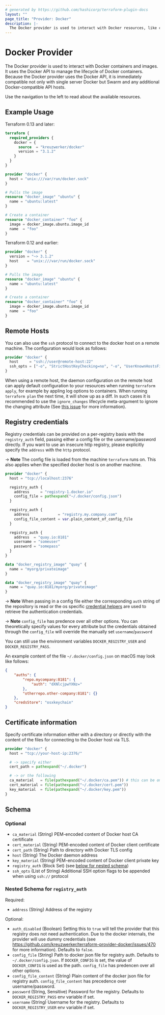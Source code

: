 ```yaml
---
# generated by https://github.com/hashicorp/terraform-plugin-docs
layout: ""
page_title: "Provider: Docker"
description: |-
  The Docker provider is used to interact with Docker resources, like containers, images, service etc.
---
```


# Docker Provider

The Docker provider is used to interact with Docker containers and images.
It uses the Docker API to manage the lifecycle of Docker containers. Because
the Docker provider uses the Docker API, it is immediately compatible not
only with single server Docker but Swarm and any additional Docker-compatible
API hosts.

Use the navigation to the left to read about the available resources.

## Example Usage

Terraform 0.13 and later:

```terraform
terraform {
  required_providers {
    docker = {
      source  = "kreuzwerker/docker"
      version = "3.1.2"
    }
  }
}

provider "docker" {
  host = "unix:///var/run/docker.sock"
}

# Pulls the image
resource "docker_image" "ubuntu" {
  name = "ubuntu:latest"
}

# Create a container
resource "docker_container" "foo" {
  image = docker_image.ubuntu.image_id
  name  = "foo"
}
```

Terraform 0.12 and earlier:

```terraform
provider "docker" {
  version = "~> 3.1.2"
  host    = "unix:///var/run/docker.sock"
}

# Pulls the image
resource "docker_image" "ubuntu" {
  name = "ubuntu:latest"
}

# Create a container
resource "docker_container" "foo" {
  image = docker_image.ubuntu.image_id
  name  = "foo"
}
```

## Remote Hosts
You can also use the `ssh` protocol to connect to the docker host on a remote machine.
The configuration would look as follows:

```terraform
provider "docker" {
  host     = "ssh://user@remote-host:22"
  ssh_opts = ["-o", "StrictHostKeyChecking=no", "-o", "UserKnownHostsFile=/dev/null"]
}
```

When using a remote host, the daemon configuration on the remote host can apply default configuration to your resources when running `terraform apply`, for example by appling log options to containers. When running `terraform plan` the next time, it will show up as a diff. In such cases it is recommended to use the `ignore_changes` lifecycle meta-argument to ignore the changing attribute (See [this issue](https://github.com/kreuzwerker/terraform-provider-docker/issues/473) for more information).

## Registry credentials

Registry credentials can be provided on a per-registry basis with the `registry_auth`
field, passing either a config file or the username/password directly.
If you want to use an insecure http registry, please explicitly specify the `address` with the `http` protocol.

-> **Note**
The config file is loaded from the machine `terraform` runs on. This also applies when the specified docker host is on another machine.

```terraform
provider "docker" {
  host = "tcp://localhost:2376"

  registry_auth {
    address     = "registry-1.docker.io"
    config_file = pathexpand("~/.docker/config.json")
  }

  registry_auth {
    address             = "registry.my.company.com"
    config_file_content = var.plain_content_of_config_file
  }

  registry_auth {
    address  = "quay.io:8181"
    username = "someuser"
    password = "somepass"
  }
}

data "docker_registry_image" "quay" {
  name = "myorg/privateimage"
}

data "docker_registry_image" "quay" {
  name = "quay.io:8181/myorg/privateimage"
}
```

-> **Note**
When passing in a config file either the corresponding `auth` string of the repository is read or the os specific
[credential helpers](https://github.com/docker/docker-credential-helpers#available-programs) are
used to retrieve the authentication credentials.

-> **Note**
`config_file` has predence over all other options. You can theoretically specify values for every attribute but the credentials obtained through the `config_file` will override the manually set `username`/`password`

You can still use the environment variables `DOCKER_REGISTRY_USER` and `DOCKER_REGISTRY_PASS`.

An example content of the file `~/.docker/config.json` on macOS may look like follows:

```json
{
    "auths": {
        "repo.mycompany:8181": {
            "auth": "dXNlcjpwYXNz="
        },
        "otherrepo.other-company:8181": {}
    },
    "credsStore": "osxkeychain"
}
```

## Certificate information

Specify certificate information either with a directory or
directly with the content of the files for connecting to the Docker host via TLS.

```terraform
provider "docker" {
  host = "tcp://your-host-ip:2376/"

  # -> specify either
  cert_path = pathexpand("~/.docker")

  # -> or the following
  ca_material   = file(pathexpand("~/.docker/ca.pem")) # this can be omitted
  cert_material = file(pathexpand("~/.docker/cert.pem"))
  key_material  = file(pathexpand("~/.docker/key.pem"))
}
```

<!-- schema generated by tfplugindocs -->
## Schema

### Optional

- `ca_material` (String) PEM-encoded content of Docker host CA certificate
- `cert_material` (String) PEM-encoded content of Docker client certificate
- `cert_path` (String) Path to directory with Docker TLS config
- `host` (String) The Docker daemon address
- `key_material` (String) PEM-encoded content of Docker client private key
- `registry_auth` (Block Set) (see [below for nested schema](#nestedblock--registry_auth))
- `ssh_opts` (List of String) Additional SSH option flags to be appended when using `ssh://` protocol

<a id="nestedblock--registry_auth"></a>
### Nested Schema for `registry_auth`

Required:

- `address` (String) Address of the registry

Optional:

- `auth_disabled` (Boolean) Setting this to `true` will tell the provider that this registry does not need authentication. Due to the docker internals, the provider will use dummy credentials (see https://github.com/kreuzwerker/terraform-provider-docker/issues/470 for more information). Defaults to `false`.
- `config_file` (String) Path to docker json file for registry auth. Defaults to `~/.docker/config.json`. If `DOCKER_CONFIG` is set, the value of `DOCKER_CONFIG` is used as the path. `config_file` has predencen over all other options.
- `config_file_content` (String) Plain content of the docker json file for registry auth. `config_file_content` has precedence over username/password.
- `password` (String, Sensitive) Password for the registry. Defaults to `DOCKER_REGISTRY_PASS` env variable if set.
- `username` (String) Username for the registry. Defaults to `DOCKER_REGISTRY_USER` env variable if set.